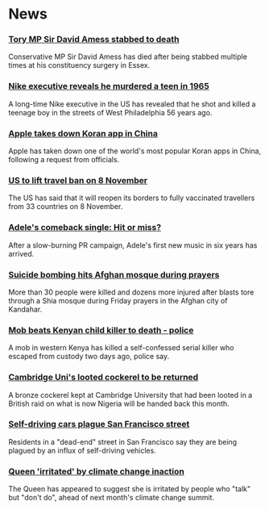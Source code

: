 # News
### [Tory MP Sir David Amess stabbed to death](https://www.bbc.com/news/uk-58930593)
Conservative MP Sir David Amess has died after being stabbed multiple times at his constituency surgery in Essex.
### [Nike executive reveals he murdered a teen in 1965](https://www.bbc.com/news/world-us-canada-58931528)
A long-time Nike executive in the US has revealed that he shot and killed a teenage boy in the streets of West Philadelphia 56 years ago.
### [Apple takes down Koran app in China](https://www.bbc.com/news/technology-58921230)
Apple has taken down one of the world's most popular Koran apps in China, following a request from officials.
### [US to lift travel ban on 8 November](https://www.bbc.com/news/world-us-canada-58929441)
The US has said that it will reopen its borders to fully vaccinated travellers from 33 countries on 8 November.
### [Adele's comeback single: Hit or miss?](https://www.bbc.com/news/entertainment-arts-58910034)
After a slow-burning PR campaign, Adele's first new music in six years has arrived.
### [Suicide bombing hits Afghan mosque during prayers](https://www.bbc.com/news/world-asia-58925863)
More than 30 people were killed and dozens more injured after blasts tore through a Shia mosque during Friday prayers in the Afghan city of Kandahar.
### [Mob beats Kenyan child killer to death - police](https://www.bbc.com/news/world-africa-58923592)
A mob in western Kenya has killed a self-confessed serial killer who escaped from custody two days ago, police say.
### [Cambridge Uni's looted cockerel to be returned](https://www.bbc.com/news/uk-england-cambridgeshire-58927240)
A bronze cockerel kept at Cambridge University that had been looted in a British raid on what is now Nigeria will be handed back this month.
### [Self-driving cars plague San Francisco street](https://www.bbc.com/news/technology-58928706)
Residents in a "dead-end" street in San Francisco say they are being plagued by an influx of self-driving vehicles. 
### [Queen 'irritated' by climate change inaction](https://www.bbc.com/news/uk-58923924)
The Queen has appeared to suggest she is irritated by people who "talk" but "don't do", ahead of next month's climate change summit.
